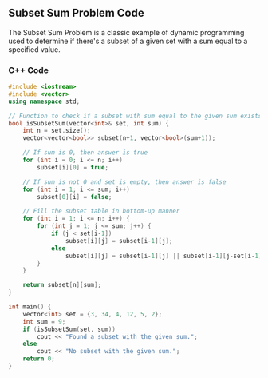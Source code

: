 ## Subset Sum Problem Code

The Subset Sum Problem is a classic example of dynamic programming used to determine if there's a subset of a given set with a sum equal to a specified value.

### C++ Code

```cpp
#include <iostream>
#include <vector>
using namespace std;

// Function to check if a subset with sum equal to the given sum exists
bool isSubsetSum(vector<int>& set, int sum) {
    int n = set.size();
    vector<vector<bool>> subset(n+1, vector<bool>(sum+1));

    // If sum is 0, then answer is true
    for (int i = 0; i <= n; i++)
        subset[i][0] = true;

    // If sum is not 0 and set is empty, then answer is false
    for (int i = 1; i <= sum; i++)
        subset[0][i] = false;

    // Fill the subset table in bottom-up manner
    for (int i = 1; i <= n; i++) {
        for (int j = 1; j <= sum; j++) {
            if (j < set[i-1])
                subset[i][j] = subset[i-1][j];
            else
                subset[i][j] = subset[i-1][j] || subset[i-1][j-set[i-1]];
        }
    }

    return subset[n][sum];
}

int main() {
    vector<int> set = {3, 34, 4, 12, 5, 2};
    int sum = 9;
    if (isSubsetSum(set, sum))
        cout << "Found a subset with the given sum.";
    else
        cout << "No subset with the given sum.";
    return 0;
}
